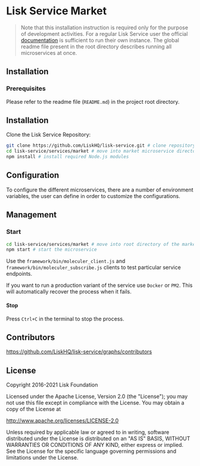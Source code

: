 # Lisk Service Market

> Note that this installation instruction is required only for the purpose of development activities. For a regular Lisk Service user the official [documentation](https://lisk.com/documentation/lisk-service/) is sufficient to run their own instance. The global readme file present in the root directory describes running all microservices at once.

## Installation

### Prerequisites

Please refer to the readme file (`README.md`) in the project root directory.

## Installation

Clone the Lisk Service Repository:

```bash
git clone https://github.com/LiskHQ/lisk-service.git # clone repository
cd lisk-service/services/market # move into market microservice directory
npm install # install required Node.js modules
```

## Configuration

To configure the different microservices, there are a number of environment variables, the user can define in order to customize the configurations.

## Management

### Start

```bash
cd lisk-service/services/market # move into root directory of the market microservice
npm start # start the microservice
```

Use the `framework/bin/moleculer_client.js` and `framework/bin/moleculer_subscribe.js` clients to test particular service endpoints.

If you want to run a production variant of the service use `Docker` or `PM2`. This will automatically recover the process when it fails.

#### Stop

Press `Ctrl+C` in the terminal to stop the process.

## Contributors

https://github.com/LiskHQ/lisk-service/graphs/contributors

## License

Copyright 2016-2021 Lisk Foundation

Licensed under the Apache License, Version 2.0 (the "License");
you may not use this file except in compliance with the License.
You may obtain a copy of the License at

http://www.apache.org/licenses/LICENSE-2.0

Unless required by applicable law or agreed to in writing, software
distributed under the License is distributed on an "AS IS" BASIS,
WITHOUT WARRANTIES OR CONDITIONS OF ANY KIND, either express or implied.
See the License for the specific language governing permissions and
limitations under the License.

[lisk documentation site]: https://lisk.com/documentation
